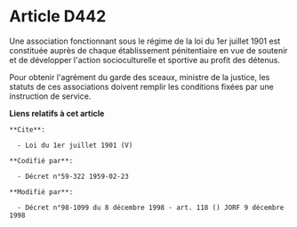 # Article D442

Une association fonctionnant sous le régime de la loi du 1er juillet 1901 est constituée auprès de chaque établissement
pénitentiaire en vue de soutenir et de développer l'action socioculturelle et sportive au profit des détenus. 

Pour obtenir l'agrément du garde des sceaux, ministre de la justice, les statuts de ces associations doivent remplir les
conditions fixées par une instruction de service.

**Liens relatifs à cet article**

	**Cite**:

	  - Loi du 1er juillet 1901 (V)

	**Codifié par**:

	  - Décret n°59-322 1959-02-23

	**Modifié par**:

	  - Décret n°98-1099 du 8 décembre 1998 - art. 118 () JORF 9 décembre 1998
